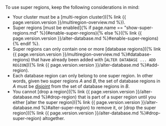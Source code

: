 To use super regions, keep the following considerations in mind:

- Your cluster must be a [multi-region cluster]({% link {{ page.version.version }}/multiregion-overview.md %}).
- Super regions [must be enabled]{% if page.name == "show-super-regions.md" %}(#enable-super-regions){% else %}({% link {{ page.version.version }}/alter-database.md %}#enable-super-regions){% endif %}.
- Super regions can only contain one or more [database regions]({% link {{ page.version.version }}/multiregion-overview.md %}#database-regions) that have already been added with [`ALTER DATABASE ... ADD REGION`]({% link {{ page.version.version }}/alter-database.md %}#add-region).
- Each database region can only belong to one super region. In other words, given two super regions _A_ and _B_, the set of database regions in _A_ must be [disjoint](https://wikipedia.org/wiki/Disjoint_sets) from the set of database regions in _B_.
- You cannot [drop a region]({% link {{ page.version.version }}/alter-database.md %}#drop-region) that is part of a super region until you either [alter the super region]({% link {{ page.version.version }}/alter-database.md %}#alter-super-region) to remove it, or [drop the super region]({% link {{ page.version.version }}/alter-database.md %}#drop-super-region) altogether.
